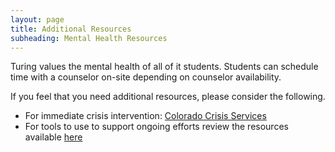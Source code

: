 ```yaml
---
layout: page
title: Additional Resources
subheading: Mental Health Resources
---
```


Turing values the mental health of all of it students. Students can schedule time with a counselor on-site depending on counselor availability.

If you feel that you need additional resources, please consider the following.

* For immediate crisis intervention: [Colorado Crisis Services](https://coloradocrisisservices.org/?utm_source=GOOGLE&utm_medium=cpc&utm_term=crisis%20support&utm_campaign=Services&_vsrefdom=p.1188)
* For tools to use to support ongoing efforts review the resources available [here](https://github.com/turingschool/mental-health-resources)

